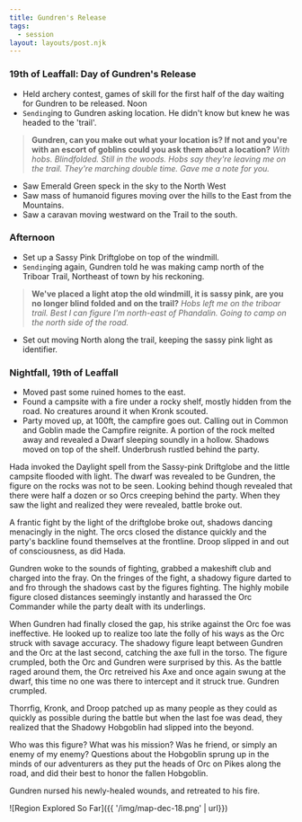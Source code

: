 ```yaml
---
title: Gundren's Release
tags:
  - session
layout: layouts/post.njk
---
```



### 19th of Leaffall: Day of Gundren's Release
- Held archery contest, games of skill for the first half of the day waiting for Gundren to be released.
Noon
- `Sending`ing to Gundren asking location. He didn't know but knew he was headed to the 'trail'.

> **Gundren, can you make out what your location is? If not and you're with an escort of goblins could you ask them about a location?**
> _With hobs. Blindfolded. Still in the woods. Hobs say they're leaving me on the trail. They're marching double time. Gave me a note for you._

- Saw Emerald Green speck in the sky to the North West
- Saw mass of humanoid figures moving over the hills to the East from the Mountains.
- Saw a caravan moving westward on the Trail to the south.

### Afternoon
- Set up a Sassy Pink Driftglobe on top of the windmill.
- `Sending`ing again, Gundren told he was making camp north of the Triboar Trail, Northeast of town by his reckoning.

> **We've placed a light atop the old windmill, it is sassy pink, are you no longer blind folded and on the trail?**
> _Hobs left me on the triboar trail. Best I can figure I'm north-east of Phandalin. Going to camp on the north side of the road._


- Set out moving North along the trail, keeping the sassy pink light as identifier.

### Nightfall, 19th of Leaffall
- Moved past some ruined homes to the east.
- Found a campsite with a fire under a rocky shelf, mostly hidden from the road. No creatures around it when Kronk scouted.
- Party moved up, at 100ft, the campfire goes out. Calling out in Common and Goblin made the Campfire reignite. A portion of the rock melted away and revealed a Dwarf sleeping soundly in a hollow. Shadows moved on top of the shelf. Underbrush rustled behind the party.

Hada invoked the Daylight spell from the Sassy-pink Driftglobe and the little campsite flooded with light. The dwarf was revealed to be Gundren, the figure on the rocks was not to be seen. Looking behind though revealed that there were half a dozen or so Orcs creeping behind the party. When they saw the light and realized they were revealed, battle broke out.

A frantic fight by the light of the driftglobe broke out, shadows dancing menacingly in the night. The orcs closed the distance quickly and the party's backline found themselves at the frontline. Droop slipped in and out of consciousness, as did Hada.

Gundren woke to the sounds of fighting, grabbed a makeshift club and charged into the fray. On the fringes of the fight, a shadowy figure darted to and fro through the shadows cast by the figures fighting. The highly mobile figure closed distances seemingly instantly and harassed the Orc Commander while the party dealt with its underlings.

When Gundren had finally closed the gap, his strike against the Orc foe was ineffective. He looked up to realize too late the folly of his ways as the Orc struck with savage accuracy. The shadowy figure leapt between Gundren and the Orc at the last second, catching the axe full in the torso. The figure crumpled, both the Orc and Gundren were surprised by this. As the battle raged around them, the Orc retreived his Axe and once again swung at the dwarf, this time no one was there to intercept and it struck true. Gundren crumpled.

Thorrfig, Kronk, and Droop patched up as many people as they could as quickly as possible during the battle but when the last foe was dead, they realized that the Shadowy Hobgoblin had slipped into the beyond. 

Who was this figure? What was his mission? Was he friend, or simply an enemy of my enemy? Questions about the Hobgoblin sprung up in the minds of our adventurers as they put the heads of Orc on Pikes along the road, and did their best to honor the fallen Hobgoblin.

Gundren nursed his newly-healed wounds, and retreated to his fire.

![Region Explored So Far]({{ '/img/map-dec-18.png' | url}})
